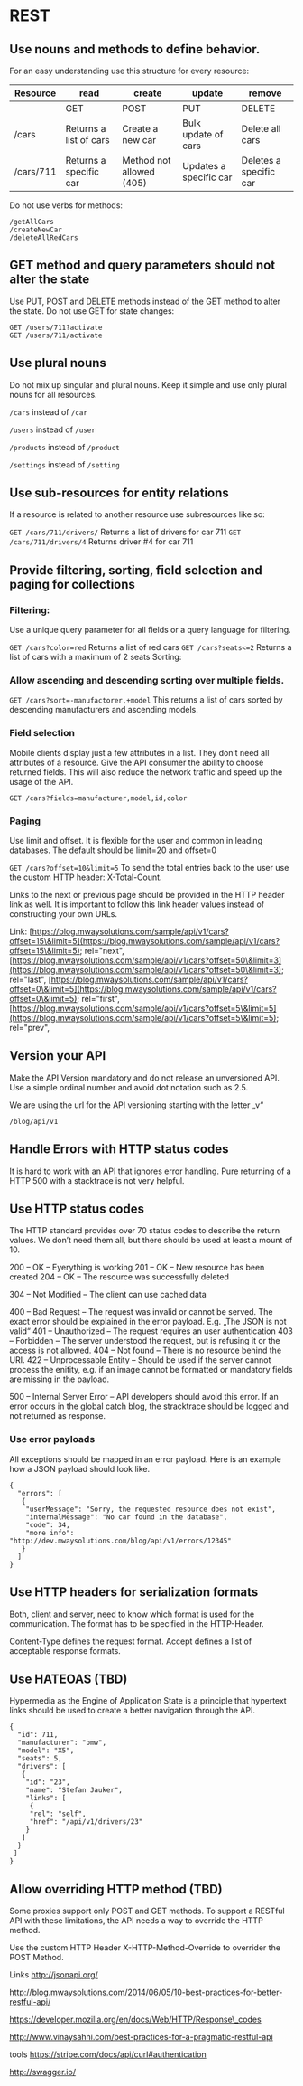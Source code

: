 # REST

## Use nouns and methods to define behavior.

For an easy understanding use this structure for every resource:

| Resource  | read                   | create                   | update                 | remove                 |
| --------- | ---------------------- | ------------------------ | ---------------------- | ---------------------- |
|           | GET                    | POST                     | PUT                    | DELETE                 |
| /cars     | Returns a list of cars | Create a new car         | Bulk update of cars    | Delete all cars        |
| /cars/711 | Returns a specific car | Method not allowed (405) | Updates a specific car | Deletes a specific car |

Do not use verbs for methods:

```
/getAllCars
/createNewCar
/deleteAllRedCars
```

## GET method and query parameters should not alter the state

Use PUT, POST and DELETE methods instead of the GET method to alter the state. Do not use GET for state changes:

```
GET /users/711?activate
GET /users/711/activate
```

## Use plural nouns

Do not mix up singular and plural nouns. Keep it simple and use only plural nouns for all resources.

`/cars` instead of `/car`

`/users` instead of `/user`

`/products` instead of `/product`

`/settings` instead of `/setting`

## Use sub-resources for entity relations

If a resource is related to another resource use subresources like so:

`GET /cars/711/drivers/` Returns a list of drivers for car 711 `GET /cars/711/drivers/4` Returns driver #4 for car 711

## Provide filtering, sorting, field selection and paging for collections

### Filtering:

Use a unique query parameter for all fields or a query language for filtering.

`GET /cars?color=red` Returns a list of red cars `GET /cars?seats<=2` Returns a list of cars with a maximum of 2 seats Sorting:

### Allow ascending and descending sorting over multiple fields.

`GET /cars?sort=-manufactorer,+model` This returns a list of cars sorted by descending manufacturers and ascending models.

### Field selection

Mobile clients display just a few attributes in a list. They don’t need all attributes of a resource. Give the API consumer the ability to choose returned fields. This will also reduce the network traffic and speed up the usage of the API.

`GET /cars?fields=manufacturer,model,id,color`

### Paging

Use limit and offset. It is flexible for the user and common in leading databases. The default should be limit=20 and offset=0

`GET /cars?offset=10&limit=5` To send the total entries back to the user use the custom HTTP header: X-Total-Count.

Links to the next or previous page should be provided in the HTTP header link as well. It is important to follow this link header values instead of constructing your own URLs.

Link: [https://blog.mwaysolutions.com/sample/api/v1/cars?offset=15\&limit=5](https://blog.mwaysolutions.com/sample/api/v1/cars?offset=15\&limit=5); rel="next", [https://blog.mwaysolutions.com/sample/api/v1/cars?offset=50\&limit=3](https://blog.mwaysolutions.com/sample/api/v1/cars?offset=50\&limit=3); rel="last", [https://blog.mwaysolutions.com/sample/api/v1/cars?offset=0\&limit=5](https://blog.mwaysolutions.com/sample/api/v1/cars?offset=0\&limit=5); rel="first", [https://blog.mwaysolutions.com/sample/api/v1/cars?offset=5\&limit=5](https://blog.mwaysolutions.com/sample/api/v1/cars?offset=5\&limit=5); rel="prev",

## Version your API

Make the API Version mandatory and do not release an unversioned API. Use a simple ordinal number and avoid dot notation such as 2.5.

We are using the url for the API versioning starting with the letter „v“

`/blog/api/v1`

## Handle Errors with HTTP status codes

It is hard to work with an API that ignores error handling. Pure returning of a HTTP 500 with a stacktrace is not very helpful.

## Use HTTP status codes

The HTTP standard provides over 70 status codes to describe the return values. We don’t need them all, but there should be used at least a mount of 10.

200 – OK – Eyerything is working 201 – OK – New resource has been created 204 – OK – The resource was successfully deleted

304 – Not Modified – The client can use cached data

400 – Bad Request – The request was invalid or cannot be served. The exact error should be explained in the error payload. E.g. „The JSON is not valid“ 401 – Unauthorized – The request requires an user authentication 403 – Forbidden – The server understood the request, but is refusing it or the access is not allowed. 404 – Not found – There is no resource behind the URI. 422 – Unprocessable Entity – Should be used if the server cannot process the enitity, e.g. if an image cannot be formatted or mandatory fields are missing in the payload.

500 – Internal Server Error – API developers should avoid this error. If an error occurs in the global catch blog, the stracktrace should be logged and not returned as response.

### Use error payloads

All exceptions should be mapped in an error payload. Here is an example how a JSON payload should look like.

```
{
  "errors": [
   {
    "userMessage": "Sorry, the requested resource does not exist",
    "internalMessage": "No car found in the database",
    "code": 34,
    "more info": "http://dev.mwaysolutions.com/blog/api/v1/errors/12345"
   }
  ]
}
```

## Use HTTP headers for serialization formats

Both, client and server, need to know which format is used for the communication. The format has to be specified in the HTTP-Header.

Content-Type defines the request format. Accept defines a list of acceptable response formats.

## Use HATEOAS (TBD)

Hypermedia as the Engine of Application State is a principle that hypertext links should be used to create a better navigation through the API.

```
{
  "id": 711,
  "manufacturer": "bmw",
  "model": "X5",
  "seats": 5,
  "drivers": [
   {
    "id": "23",
    "name": "Stefan Jauker",
    "links": [
     {
     "rel": "self",
     "href": "/api/v1/drivers/23"
    }
   ]
  }
 ]
}
```

## Allow overriding HTTP method (TBD)

Some proxies support only POST and GET methods. To support a RESTful API with these limitations, the API needs a way to override the HTTP method.

Use the custom HTTP Header X-HTTP-Method-Override to overrider the POST Method.

Links http://jsonapi.org/

http://blog.mwaysolutions.com/2014/06/05/10-best-practices-for-better-restful-api/

https://developer.mozilla.org/en/docs/Web/HTTP/Response\_codes

http://www.vinaysahni.com/best-practices-for-a-pragmatic-restful-api

tools https://stripe.com/docs/api/curl#authentication

http://swagger.io/
